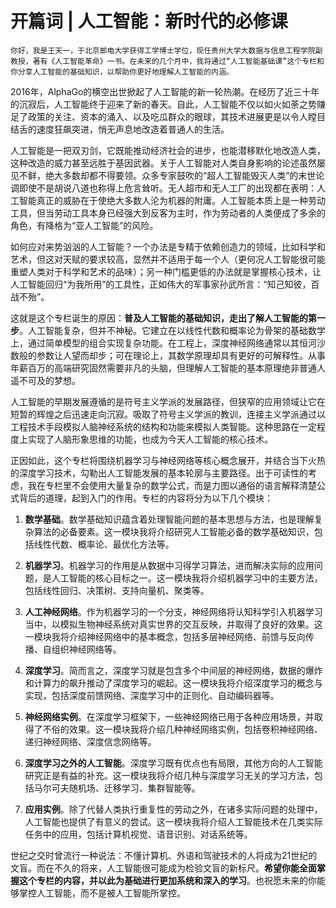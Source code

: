 # 开篇词 | 人工智能：新时代的必修课

    你好，我是王天一，于北京邮电大学获得工学博士学位，现任贵州大学大数据与信息工程学院副教授，著有《人工智能革命》一书。在未来的几个月中，我将通过“人工智能基础课”这个专栏和你分享人工智能的基础知识，以帮助你更好地理解人工智能的内涵。

2016年，AlphaGo的横空出世掀起了人工智能的新一轮热潮。在经历了近三十年的沉寂后，人工智能终于迎来了新的春天。自此，人工智能不仅以如火如荼之势赚足了政策的关注、资本的涌入、以及吃瓜群众的眼球，其技术进展更是以令人瞠目结舌的速度狂飙突进，悄无声息地改造着普通人的生活。

人工智能是一把双刃剑，它既能推动经济社会的进步，也能潜移默化地改造人类，这种改造的威力甚至远胜于基因武器。关于人工智能对人类自身影响的论述虽然屡见不鲜，绝大多数却都不得要领。众多专家鼓吹的“超人工智能毁灭人类”的末世论调即使不是胡说八道也称得上危言耸听。无人超市和无人工厂的出现都在表明：人工智能真正的威胁在于使绝大多数人沦为机器的附庸。人工智能本质上是一种劳动工具，但当劳动工具本身已经强大到反客为主时，作为劳动者的人类便成了多余的角色，有降格为“亚人工智能”的风险。

如何应对来势汹汹的人工智能？一个办法是专精于依赖创造力的领域，比如科学和艺术，但这对天赋的要求较高，显然并不适用于每一个人（更何况人工智能很可能重塑人类对于科学和艺术的品味）；另一种门槛更低的办法就是掌握核心技术，让人工智能回归“为我所用”的工具性，正如伟大的军事家孙武所言：“知己知彼，百战不殆”。

这就是这个专栏诞生的原因：**普及人工智能的基础知识，走出了解人工智能的第一步**。人工智能复杂，但并不神秘。它建立在以线性代数和概率论为骨架的基础数学上，通过简单模型的组合实现复杂功能。在工程上，深度神经网络通常以其恒河沙数般的参数让人望而却步；可在理论上，其数学原理却具有更好的可解释性。从事年薪百万的高端研究固然需要非凡的头脑，但理解人工智能的基本原理绝非普通人遥不可及的梦想。

人工智能的早期发展遵循的是符号主义学派的发展路径，但狭窄的应用领域让它在短暂的辉煌之后迅速走向沉寂。吸取了符号主义学派的教训，连接主义学派通过以工程技术手段模拟人脑神经系统的结构和功能来模拟人类智能。这种思路在一定程度上实现了人脑形象思维的功能，也成为今天人工智能的核心技术。

正因如此，这个专栏将围绕机器学习与神经网络等核心概念展开，并结合当下火热的深度学习技术，勾勒出人工智能发展的基本轮廓与主要路径。出于可读性的考虑，我在专栏里不会使用大量复杂的数学公式，而是力图以通俗的语言解释清楚公式背后的道理，起到入门的作用。专栏的内容将分为以下几个模块：

1.  **数学基础**。数学基础知识蕴含着处理智能问题的基本思想与方法，也是理解复杂算法的必备要素。这一模块我将介绍研究人工智能必备的数学基础知识，包括线性代数、概率论、最优化方法等。
    
2.  **机器学习**。机器学习的作用是从数据中习得学习算法，进而解决实际的应用问题，是人工智能的核心目标之一。这一模块我将介绍机器学习中的主要方法，包括线性回归、决策树、支持向量机、聚类等。
    
3.  **人工神经网络**。作为机器学习的一个分支，神经网络将认知科学引入机器学习当中，以模拟生物神经系统对真实世界的交互反映，并取得了良好的效果。这一模块我将介绍神经网络中的基本概念，包括多层神经网络、前馈与反向传播、自组织神经网络等。
    
4.  **深度学习**。简而言之，深度学习就是包含多个中间层的神经网络，数据的爆炸和计算力的飙升推动了深度学习的崛起。这一模块我将介绍深度学习的概念与实现，包括深度前馈网络、深度学习中的正则化、自动编码器等。
    
5.  **神经网络实例**。在深度学习框架下，一些神经网络已用于各种应用场景，并取得了不俗的效果。这一模块我将介绍几种神经网络实例，包括卷积神经网络、递归神经网络、深度信念网络等。
    
6.  **深度学习之外的人工智能**。深度学习既有优点也有局限，其他方向的人工智能研究正是有益的补充。这一模块我将介绍几种与深度学习无关的学习方法，包括马尔可夫随机场、迁移学习、集群智能等。
    
7.  **应用实例**。除了代替人类执行重复性的劳动之外，在诸多实际问题的处理中，人工智能也提供了有意义的尝试。这一模块我将介绍人工智能技术在几类实际任务中的应用，包括计算机视觉、语音识别、对话系统等。
    

世纪之交时曾流行一种说法：不懂计算机、外语和驾驶技术的人将成为21世纪的文盲。而在不久的将来，人工智能很可能成为检验文盲的新标尺。**希望你能全面掌握这个专栏的内容，并以此为基础进行更加系统和深入的学习**。也祝愿未来的你能够掌控人工智能，而不是被人工智能所掌控。
    
